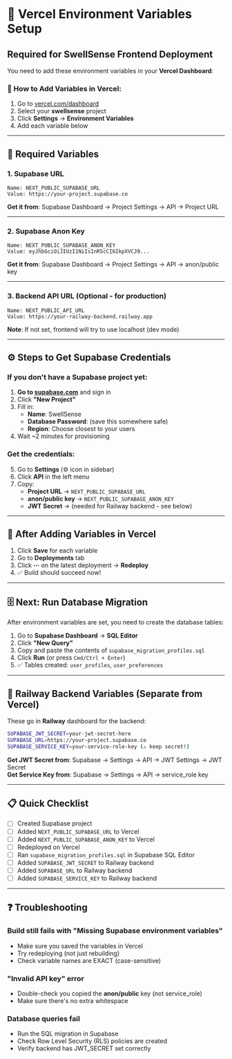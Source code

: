 # 🚀 Vercel Environment Variables Setup

## Required for SwellSense Frontend Deployment

You need to add these environment variables in your **Vercel Dashboard**:

### 📍 How to Add Variables in Vercel:

1. Go to [vercel.com/dashboard](https://vercel.com/dashboard)
2. Select your **swellsense** project
3. Click **Settings** → **Environment Variables**
4. Add each variable below

---

## 🔐 Required Variables

### 1. Supabase URL
```
Name: NEXT_PUBLIC_SUPABASE_URL
Value: https://your-project.supabase.co
```
**Get it from**: Supabase Dashboard → Project Settings → API → Project URL

---

### 2. Supabase Anon Key
```
Name: NEXT_PUBLIC_SUPABASE_ANON_KEY  
Value: eyJhbGciOiJIUzI1NiIsInR5cCI6IkpXVCJ9...
```
**Get it from**: Supabase Dashboard → Project Settings → API → anon/public key

---

### 3. Backend API URL (Optional - for production)
```
Name: NEXT_PUBLIC_API_URL
Value: https://your-railway-backend.railway.app
```
**Note**: If not set, frontend will try to use localhost (dev mode)

---

## ⚙️ Steps to Get Supabase Credentials

### If you don't have a Supabase project yet:

1. **Go to [supabase.com](https://supabase.com)** and sign in
2. Click **"New Project"**
3. Fill in:
   - **Name**: SwellSense
   - **Database Password**: (save this somewhere safe)
   - **Region**: Choose closest to your users
4. Wait ~2 minutes for provisioning

### Get the credentials:

5. Go to **Settings** (⚙️ icon in sidebar)
6. Click **API** in the left menu
7. Copy:
   - **Project URL** → `NEXT_PUBLIC_SUPABASE_URL`
   - **anon/public key** → `NEXT_PUBLIC_SUPABASE_ANON_KEY`
   - **JWT Secret** → (needed for Railway backend - see below)

---

## 🔧 After Adding Variables in Vercel

1. Click **Save** for each variable
2. Go to **Deployments** tab
3. Click **⋯** on the latest deployment → **Redeploy**
4. ✅ Build should succeed now!

---

## 🗄️ Next: Run Database Migration

After environment variables are set, you need to create the database tables:

1. Go to **Supabase Dashboard** → **SQL Editor**
2. Click **"New Query"**
3. Copy and paste the contents of `supabase_migration_profiles.sql`
4. Click **Run** (or press `Cmd/Ctrl + Enter`)
5. ✅ Tables created: `user_profiles`, `user_preferences`

---

## 🚂 Railway Backend Variables (Separate from Vercel)

These go in **Railway** dashboard for the backend:

```bash
SUPABASE_JWT_SECRET=your-jwt-secret-here
SUPABASE_URL=https://your-project.supabase.co
SUPABASE_SERVICE_KEY=your-service-role-key (⚠️ keep secret!)
```

**Get JWT Secret from**: Supabase → Settings → API → JWT Settings → JWT Secret  
**Get Service Key from**: Supabase → Settings → API → service_role key

---

## 📋 Quick Checklist

- [ ] Created Supabase project
- [ ] Added `NEXT_PUBLIC_SUPABASE_URL` to Vercel
- [ ] Added `NEXT_PUBLIC_SUPABASE_ANON_KEY` to Vercel
- [ ] Redeployed on Vercel
- [ ] Ran `supabase_migration_profiles.sql` in Supabase SQL Editor
- [ ] Added `SUPABASE_JWT_SECRET` to Railway backend
- [ ] Added `SUPABASE_URL` to Railway backend
- [ ] Added `SUPABASE_SERVICE_KEY` to Railway backend

---

## ❓ Troubleshooting

### Build still fails with "Missing Supabase environment variables"
- Make sure you saved the variables in Vercel
- Try redeploying (not just rebuilding)
- Check variable names are EXACT (case-sensitive)

### "Invalid API key" error
- Double-check you copied the **anon/public** key (not service_role)
- Make sure there's no extra whitespace

### Database queries fail
- Run the SQL migration in Supabase
- Check Row Level Security (RLS) policies are created
- Verify backend has JWT_SECRET set correctly
